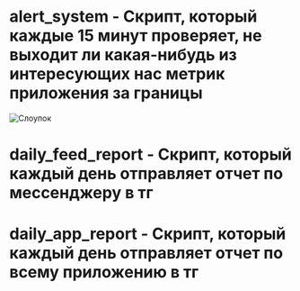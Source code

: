 # alert_system - Скрипт, который каждые 15 минут проверяет, не выходит ли какая-нибудь из интересующих нас метрик приложения за границы
![Слоупок](https://user-images.githubusercontent.com/97673758/156177944-2ad9895a-37ad-4666-b07b-9577da13ecb6.jpeg)

# daily_feed_report - Скрипт, который каждый день отправляет отчет по мессенджеру в тг
# daily_app_report - Скрипт, который каждый день отправляет отчет по всему приложению в тг
